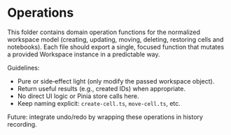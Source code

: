 # Operations

This folder contains domain operation functions for the normalized workspace model (creating, updating, moving, deleting, restoring cells and notebooks). Each file should export a single, focused function that mutates a provided Workspace instance in a predictable way.

Guidelines:
- Pure or side‑effect light (only modify the passed workspace object).
- Return useful results (e.g., created IDs) when appropriate.
- No direct UI logic or Pinia store calls here.
- Keep naming explicit: `create-cell.ts`, `move-cell.ts`, etc.

Future: integrate undo/redo by wrapping these operations in history recording.
